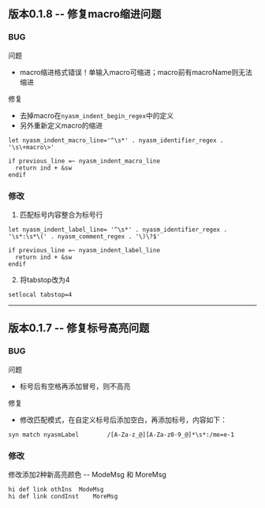 ## 版本0.1.8 -- 修复macro缩进问题

### BUG

问题

- macro缩进格式错误！单输入macro可缩进；macro前有macroName则无法缩进

修复

- 去掉macro在`nyasm_indent_begin_regex`中的定义
- 另外重新定义macro的缩进

```
let nyasm_indent_macro_line='^\s*' . nyasm_identifier_regex . '\s\+macro\>'

if previous_line =~ nyasm_indent_macro_line
  return ind + &sw
endif

```

### 修改

1. 匹配标号内容整合为标号行

```
let nyasm_indent_label_line= '^\s*' . nyasm_identifier_regex . '\s*:\s*\(' . nyasm_comment_regex . '\)\?$'

if previous_line =~ nyasm_indent_label_line
  return ind + &sw
endif

```

2. 将tabstop改为4

```
setlocal tabstop=4
```

---

## 版本0.1.7 -- 修复标号高亮问题
### BUG

问题

- 标号后有空格再添加冒号，则不高亮

修复

- 修改匹配模式，在自定义标号后添加空白，再添加标号，内容如下：

```vim
syn match nyasmLabel		/[A-Za-z_@][A-Za-z0-9_@]*\s*:/me=e-1
```

### 修改

修改添加2种新高亮颜色 -- ModeMsg 和 MoreMsg

```
hi def link othIns	ModeMsg
hi def link condInst	MoreMsg
```


